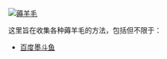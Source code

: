 [![薅羊毛](https://avatars.githubusercontent.com/u/122147876)](https://baike.baidu.com/item/%E8%96%85%E7%BE%8A%E6%AF%9B/4494833)

这里旨在收集各种薅羊毛的方法，包括但不限于：

- [百度墨斗鱼](https://cuttlefish.baidu.com)

